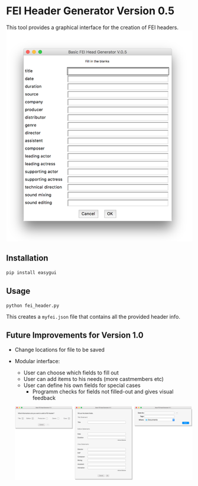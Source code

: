 # FEI Header Generator Version 0.5

This tool provides a graphical interface for the creation of FEI headers.
![current interface](interface_0.5.png)

## Installation

`pip install easygui`

## Usage

`python fei_header.py`

This creates a `myfei.json` file that contains all the provided header info.

## Future Improvements for Version 1.0

- Change locations for file to be saved
- Modular interface:
	- User can choose which fields to fill out
	- User can add items to his needs (more castmembers etc)
  - User can define his own fields for special cases
	- Programm checks for fields not filled-out and gives visual feedback
  
  ![future interface](fei.png)
